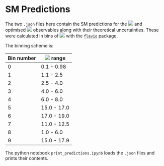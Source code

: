 SM Predictions
==============

The two `.json` files here contain the SM predictions for the <img src="https://latex.codecogs.com/gif.latex?S_{i}" />  and optimised <img src="https://latex.codecogs.com/gif.latex?P_{i}" /> observables along with their theoretical uncertainties. These were calculated in bins of <img src="https://latex.codecogs.com/gif.latex?q^{2}" /> with the [`flavio`](https://flav-io.github.io/) package.

The binning scheme is:

|Bin number| <img src="https://latex.codecogs.com/gif.latex?q^{2}" /> range |
|----------|--------------|
| 0 | 0.1 - 0.98 |
| 1 | 1.1 - 2.5 |
| 2 | 2.5 - 4.0 |
| 3 | 4.0 - 6.0 |
| 4 | 6.0 - 8.0 |
| 5 | 15.0 - 17.0 |
| 6 | 17.0 - 19.0 |
| 7 | 11.0 - 12.5 |
| 8 | 1.0 - 6.0 |
| 9 | 15.0 - 17.9 |

The python notebook `print_predictions.ipynb` loads the `.json` files and prints their contents.
